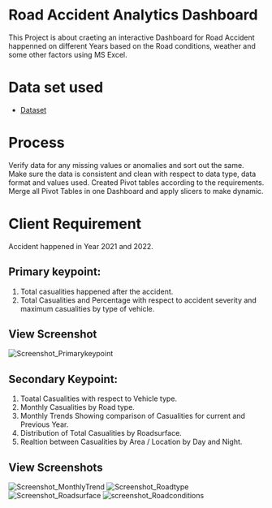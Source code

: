 # Road Accident Analytics Dashboard
This Project is about craeting an interactive Dashboard for Road Accident happenned on different Years based on the Road conditions, weather and some other factors using MS Excel.
# Data set used
- <a href="https://github.com/yas-39/Unfall-Analyse/blob/main/Road%20Accident%20Data.xlsx">Dataset</a>

# Process
Verify data for any missing values or anomalies and sort out the same.
Make sure the data is consistent and clean with respect to data type, data format and values used.
Created Pivot tables according to the requirements.
Merge all Pivot Tables in one Dashboard and apply slicers to make dynamic.

# Client Requirement
Accident happened in Year 2021 and 2022.

## Primary keypoint:
1. Total casualities happened after the accident.
2. Total Casualities and Percentage with respect to accident severity and maximum casualities by type of vehicle.
## View Screenshot
![Screenshot_Primarykeypoint](https://github.com/user-attachments/assets/1b8602b2-95f2-4992-a61b-50384d0a5f46)

## Secondary Keypoint:
1. Toatal Casualities with respect to Vehicle type.
2. Monthly Casualities by Road type.
3. Monthly Trends Showing comparison of Casualities for current and Previous Year.
4. Distribution of Total Casualities by Roadsurface.
5. Realtion between Casualities by Area / Location by Day and Night.
## View Screenshots
![Screenshot_MonthlyTrend](https://github.com/user-attachments/assets/f1fa55d9-7059-4898-946f-82c241eefcd5)
![Screenshot_Roadtype](https://github.com/user-attachments/assets/82298ec0-0335-4648-93e6-c2bb6939943c)
![Screenshot_Roadsurface](https://github.com/user-attachments/assets/0add3c0b-a3b8-4c6b-9aaa-3c8b5fd84d02)
![screenshot_Roadconditions](https://github.com/user-attachments/assets/250a9f9e-80de-48d4-bdaf-84ee159a108d)


